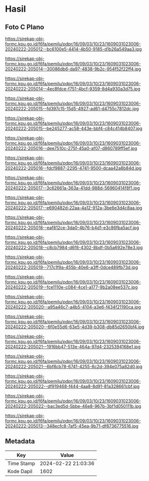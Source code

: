 # Hasil

## Foto C Plano

https://sirekap-obj-formc.kpu.go.id/f6fa/pemilu/pdpr/16/09/03/10/23/1609031023006-20240222-205012--bc6100e5-4414-4b50-9185-d1b26a549aa3.jpg

https://sirekap-obj-formc.kpu.go.id/f6fa/pemilu/pdpr/16/09/03/10/23/1609031023006-20240222-205014--30086db6-da97-4838-9b2c-954f52f22ff4.jpg

https://sirekap-obj-formc.kpu.go.id/f6fa/pemilu/pdpr/16/09/03/10/23/1609031023006-20240222-205014--4ec8fdce-f751-4bcf-9359-8d4a930a3d75.jpg

https://sirekap-obj-formc.kpu.go.id/f6fa/pemilu/pdpr/16/09/03/10/23/1609031023006-20240222-205015--fd397c15-15d5-4927-ad61-d4755c7812dc.jpg

https://sirekap-obj-formc.kpu.go.id/f6fa/pemilu/pdpr/16/09/03/10/23/1609031023006-20240222-205015--be245277-ac58-443e-bbf4-c84c414b8407.jpg

https://sirekap-obj-formc.kpu.go.id/f6fa/pemilu/pdpr/16/09/03/10/23/1609031023006-20240222-205016--dee7510c-275f-45a0-af07-d860789ff5ef.jpg

https://sirekap-obj-formc.kpu.go.id/f6fa/pemilu/pdpr/16/09/03/10/23/1609031023006-20240222-205016--fdcf9887-2295-4741-9500-dcaa42a8b84d.jpg

https://sirekap-obj-formc.kpu.go.id/f6fa/pemilu/pdpr/16/09/03/10/23/1609031023006-20240222-205017--3c62661a-363a-41dd-988d-56960414f8f1.jpg

https://sirekap-obj-formc.kpu.go.id/f6fa/pemilu/pdpr/16/09/03/10/23/1609031023006-20240222-205017--e690482d-22aa-4a12-912a-3be6e3d4c8aa.jpg

https://sirekap-obj-formc.kpu.go.id/f6fa/pemilu/pdpr/16/09/03/10/23/1609031023006-20240222-205018--eaf812ce-3da0-4b76-b4d1-e3c86fba5acf.jpg

https://sirekap-obj-formc.kpu.go.id/f6fa/pemilu/pdpr/16/09/03/10/23/1609031023006-20240222-205018--c8cb7984-d6f8-4302-8bdf-0b5a692e78e3.jpg

https://sirekap-obj-formc.kpu.go.id/f6fa/pemilu/pdpr/16/09/03/10/23/1609031023006-20240222-205019--717c1f9a-455b-40e6-a3ff-0dce489fb73d.jpg

https://sirekap-obj-formc.kpu.go.id/f6fa/pemilu/pdpr/16/09/03/10/23/1609031023006-20240222-205019--fce1110e-c084-4ce1-a177-9b2a08ee537c.jpg

https://sirekap-obj-formc.kpu.go.id/f6fa/pemilu/pdpr/16/09/03/10/23/1609031023006-20240222-205020--a95a46c7-a4b5-4104-a3e6-f434f21190ca.jpg

https://sirekap-obj-formc.kpu.go.id/f6fa/pemilu/pdpr/16/09/03/10/23/1609031023006-20240222-205020--6f0e55d6-63e5-4d39-b308-db85d2650bf4.jpg

https://sirekap-obj-formc.kpu.go.id/f6fa/pemilu/pdpr/16/09/03/10/23/1609031023006-20240222-205021--1916bb47-513e-464a-97d4-2325394168e1.jpg

https://sirekap-obj-formc.kpu.go.id/f6fa/pemilu/pdpr/16/09/03/10/23/1609031023006-20240222-205021--6bf8cb78-6741-4255-8c2d-394e075a82d0.jpg

https://sirekap-obj-formc.kpu.go.id/f6fa/pemilu/pdpr/16/09/03/10/23/1609031023006-20240222-205022--df919468-f444-4aa8-8d91-81a328661cbf.jpg

https://sirekap-obj-formc.kpu.go.id/f6fa/pemilu/pdpr/16/09/03/10/23/1609031023006-20240222-205022--bac3ed5d-5bbe-46e8-967b-3bf1d050111b.jpg

https://sirekap-obj-formc.kpu.go.id/f6fa/pemilu/pdpr/16/09/03/10/23/1609031023006-20240222-205013--348ecfc8-7af5-45ea-9b71-df6736775516.jpg


## Metadata

| Key        | Value               |
| ---------- | ------------------- |
| Time Stamp | 2024-02-22 21:03:36 |
| Kode Dapil | 1602                |



